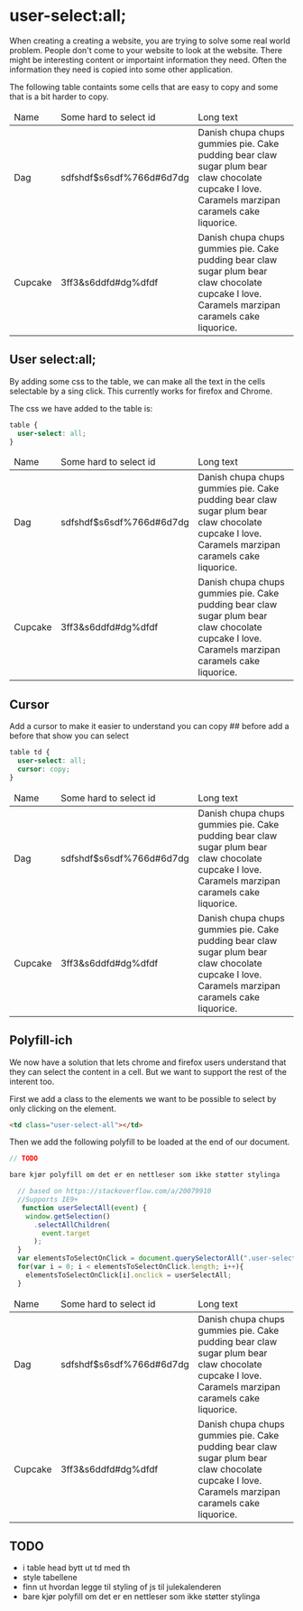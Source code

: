# user-select:all;

When creating a creating a website, you are trying to solve some real world problem. People don't come to your website to look at the website. There might be interesting content or importaint information they need. Often the information they need is copied into some other application.

The following table containts some cells that are easy to copy and some that is a bit harder to copy.

<table>
  <thead>
    <tr>
      <td>Name</td>
      <td>Some hard to select id</td>
      <td>Long text</td>
    </tr>
  </thead>
  <tbody>
    <tr>
      <td>
        Dag
      </td>
      <td>
        sdfshdf$s6sdf%766d#6d7dg
      </td>
      <td>
        Danish chupa chups gummies pie. Cake pudding bear claw sugar plum bear
        claw chocolate cupcake I love. Caramels marzipan caramels cake
        liquorice.
      </td>
    </tr>
    <tr>
      <td>
        Cupcake
      </td>
      <td>
        3ff3&s6ddfd#dg%dfdf
      </td>
      <td>
        Danish chupa chups gummies pie. Cake pudding bear claw sugar plum bear
        claw chocolate cupcake I love. Caramels marzipan caramels cake
        liquorice.
      </td>
    </tr>
  </tbody>
</table>

## User select:all;

By adding some css to the table, we can make all the text in the cells selectable by a sing click. This currently works for firefox and Chrome.

The css we have added to the table is:

```css
table {
  user-select: all;
}
```

<table id="table-select-all">
  <thead>
    <tr>
      <td>Name</td>
      <td>Some hard to select id</td>
      <td>Long text</td>
    </tr>
  </thead>
  <tbody>
    <tr>
      <td>
        Dag
      </td>
      <td>
        sdfshdf$s6sdf%766d#6d7dg
      </td>
      <td>
        Danish chupa chups gummies pie. Cake pudding bear claw sugar plum bear
        claw chocolate cupcake I love. Caramels marzipan caramels cake
        liquorice.
      </td>
    </tr>
    <tr>
      <td>
        Cupcake
      </td>
      <td>
        3ff3&s6ddfd#dg%dfdf
      </td>
      <td>
        Danish chupa chups gummies pie. Cake pudding bear claw sugar plum bear
        claw chocolate cupcake I love. Caramels marzipan caramels cake
        liquorice.
      </td>
    </tr>
  </tbody>
</table>

## Cursor

Add a cursor to make it easier to understand you can copy ## before add a before
that show you can select

```css
table td {
  user-select: all;
  cursor: copy;
}
```

<table id="table-select-all-cursor">
  <thead>
    <tr>
      <td>Name</td>
      <td>Some hard to select id</td>
      <td>Long text</td>
    </tr>
  </thead>
  <tbody>
    <tr>
      <td>
        Dag
      </td>
      <td>
        sdfshdf$s6sdf%766d#6d7dg
      </td>
      <td>
        Danish chupa chups gummies pie. Cake pudding bear claw sugar plum bear
        claw chocolate cupcake I love. Caramels marzipan caramels cake
        liquorice.
      </td>
    </tr>
    <tr>
      <td>
        Cupcake
      </td>
      <td>
        3ff3&s6ddfd#dg%dfdf
      </td>
      <td>
        Danish chupa chups gummies pie. Cake pudding bear claw sugar plum bear
        claw chocolate cupcake I love. Caramels marzipan caramels cake
        liquorice.
      </td>
    </tr>
  </tbody>
</table>

## Polyfill-ich

We now have a solution that lets chrome and firefox users understand that they can select the content in a cell. But we want to support the rest of the interent too.

First we add a class to the elements we want to be possible to select by only clicking on the element.

```html
<td class="user-select-all"></td>
```

Then we add the following polyfill to be loaded at the end of our document.

```js
// TODO

bare kjør polyfill om det er en nettleser som ikke støtter stylinga

  // based on https://stackoverflow.com/a/20079910
  //Supports IE9+
   function userSelectAll(event) {
    window.getSelection()
      .selectAllChildren(
        event.target
      );
  }
  var elementsToSelectOnClick = document.querySelectorAll(".user-select-all");
  for(var i = 0; i < elementsToSelectOnClick.length; i++){
    elementsToSelectOnClick[i].onclick = userSelectAll;
  }

```

<table>
  <thead>
    <tr>
      <td>Name</td>
      <td>Some hard to select id</td>
      <td>Long text</td>
    </tr>
  </thead>
  <tbody>
    <tr>
      <td class="user-select-all">
        Dag
      </td>
      <td class="user-select-all">
        sdfshdf$s6sdf%766d#6d7dg
      </td>
      <td class="user-select-all">
        Danish chupa chups gummies pie. Cake pudding bear claw sugar plum bear
        claw chocolate cupcake I love. Caramels marzipan caramels cake
        liquorice.
      </td>
    </tr>
    <tr>
      <td class="user-select-all">
        Cupcake
      </td>
      <td class="user-select-all">
        3ff3&s6ddfd#dg%dfdf
      </td>
      <td class="user-select-all">
        Danish chupa chups gummies pie. Cake pudding bear claw sugar plum bear
        claw chocolate cupcake I love. Caramels marzipan caramels cake
        liquorice.
      </td>
    </tr>
  </tbody>
</table>

<script>
  // from https://stackoverflow.com/questions/3922139/add-css-to-head-with-javascript
   function addcss(css){
      var head = document.getElementsByTagName('head')[0];
      var s = document.createElement('style');
      s.setAttribute('type', 'text/css');
      if (s.styleSheet) {   // IE
          s.styleSheet.cssText = css;
      } else {                // the world
          s.appendChild(document.createTextNode(css));
      }
      head.appendChild(s);
   }

   addcss(`
   .test{
   background:red;
   }



 
   #table-select-all td{
     user-select:all;
   }

   #table-select-all-cursor td{
     user-select:all;
  cursor: copy; 
   }

      .user-select-all{
  user-select:all;
  cursor: copy; 
   }

   `)


  // based on https://stackoverflow.com/a/20079910
  //Supports IE9+
   function userSelectAll(event) {
    window.getSelection()
      .selectAllChildren(
        event.target
      );
  }
  var elementsToSelectOnClick = document.querySelectorAll(".user-select-all");
  for(var i = 0; i < elementsToSelectOnClick.length; i++){
    elementsToSelectOnClick[i].onclick = userSelectAll;
  }
</script>

## TODO

- i table head bytt ut td med th
- style tabellene
- finn ut hvordan legge til styling of js til julekalenderen
- bare kjør polyfill om det er en nettleser som ikke støtter stylinga
